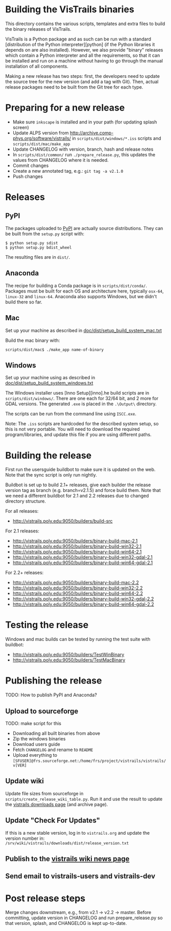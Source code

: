 # Building the VisTrails binaries

This directory contains the various scripts, templates and extra files to build
the binary releases of VisTrails.

VisTrails is a Python package and as such can be run with a standard
[distribution of the Python interpreter][python] (if the Python libraries it
depends on are also installed). However, we also provide "binary" releases
which contain a Python interpreter and all the requirements, so that it can be
installed and run on a machine without having to go through the manual
installation of all components.

Making a new release has two steps: first, the developers need to update the
source tree for the new version (and add a tag with Git). Then, actual release
packages need to be built from the Git tree for each type.

# Preparing for a new release

* Make sure `inkscape` is installed and in your path (for updating splash screen)
* Update ALPS version from http://archive.comp-phys.org/software/vistrails/
  in `scripts/dist/windows/*.iss` scripts and `scripts/dist/mac/make_app`
* Update CHANGELOG with version, branch, hash and release notes
* In `scripts/dist/common/` run `./prepare_release.py`, this updates the values
  from CHANGELOG where it is needed.
* Commit changes
* Create a new annotated tag, e.g.: `git tag -a v2.1.0`
* Push changes

# Releases

## PyPI

The packages uploaded to [PyPI](pypi) are actually source distributions. They
can be built from the `setup.py`  script with:

    $ python setup.py sdist
    $ python setup.py bdist_wheel

The resulting files are in `dist/`.

## Anaconda

The recipe for building a Conda package is in `scripts/dist/conda/`. Packages
must be built for each OS and architecture here, typically `osx-64`, `linux-32`
and `linux-64`. Anaconda also supports Windows, but we didn't build there so
far.

## Mac

Set up your machine as described in [doc/dist/setup_build_system_mac.txt](doc/dist/setup_build_system_mac.txt)

Build the mac binary with:

    scripts/dist/mac$ ./make_app name-of-binary

## Windows

Set up your machine using as described in [doc/dist/setup_build_system_windows.txt](doc/dist/setup_build_system_windows.txt)

The Windows installer uses [Inno Setup][inno].he build scripts are in
`scripts/dist/windows/`. There are one each for 32/64 bit, and 2 more for GDAL versions.
The generated `.exe` is placed in the `.\Output\` directory.

The scripts can be run from the command line using `ISCC.exe`.

Note: The `.iss` scripts are hardcoded for the described system setup, so this
is not very portable. You will need to download the required program/libraries,
and update this file if you are using different paths.

# Building the release

First run the usersguide buildbot to make sure it is updated on the web. Note
that the sync script is only run nightly.

Buildbot is set up to build 2.1+ releases, give each builder the release
version tag as branch (e.g. branch=v2.1.5) and force build them. Note that we need
a different buildbot for 2.1 and 2.2 releases due to changed directory structure.

For all releases:

* http://vistrails.poly.edu:9050/builders/build-src

For 2.1 releases:

* http://vistrails.poly.edu:9050/builders/binary-build-mac-2.1
* http://vistrails.poly.edu:9050/builders/binary-build-win32-2.1
* http://vistrails.poly.edu:9050/builders/binary-build-win64-2.1
* http://vistrails.poly.edu:9050/builders/binary-build-win32-gdal-2.1
* http://vistrails.poly.edu:9050/builders/binary-build-win64-gdal-2.1

For 2.2+ releases:

* http://vistrails.poly.edu:9050/builders/binary-build-mac-2.2
* http://vistrails.poly.edu:9050/builders/binary-build-win32-2.2
* http://vistrails.poly.edu:9050/builders/binary-build-win64-2.2
* http://vistrails.poly.edu:9050/builders/binary-build-win32-gdal-2.2
* http://vistrails.poly.edu:9050/builders/binary-build-win64-gdal-2.2

# Testing the release

Windows and mac builds can be tested by running the test suite with buildbot:

*  http://vistrails.poly.edu:9050/builders/TestWinBinary
*  http://vistrails.poly.edu:9050/builders/TestMacBinary

# Publishing the release

TODO: How to publish PyPI and Anaconda?

## Upload to sourceforge

TODO: make script for this

* Downloading all built binaries from above
* Zip the windows binaries
* Download users guide
* Fetch `CHANGELOG` and rename to `README`
* Upload everything to `[SFUSER]@frs.sourceforge.net:/home/frs/project/vistrails/vistrails/v[VER]`

## Update wiki

Update file sizes from sourceforge in `scripts/create_release_wiki_table.py`.
Run it and use the result to update the
[vistrails downloads page](http://www.vistrails.org/index.php/Downloads) (and archive page).

## Update "Check For Updates"

If this is a new stable version, log in to `vistrails.org` and update the version number in:
`/srv/wiki/vistrails/downloads/dist/release_version.txt`

## Publish to the [vistrails wiki news page](http://www.vistrails.org/index.php/Main_Page)

## Send email to vistrails-users and vistrails-dev

# Post release steps

Merge changes downstream, e.g., from v2.1 -> v2.2 -> master. Before committing, update version
in CHANGELOG and run prepare_release.py so that version, splash, and CHANGELOG is kept up-to-date.
